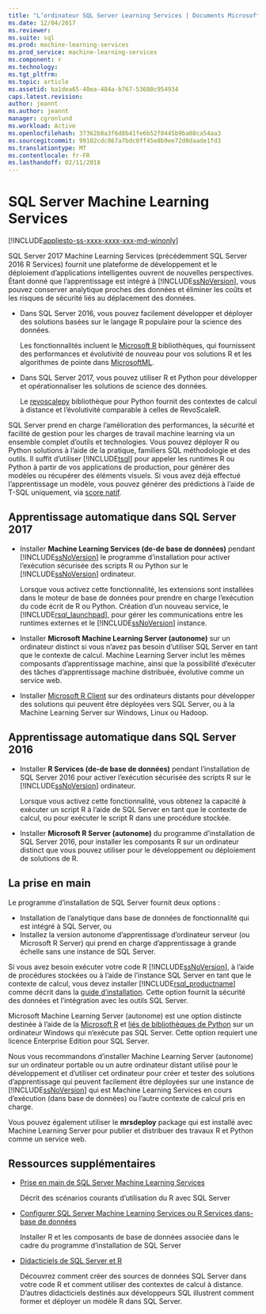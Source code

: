 ```yaml
---
title: "L’ordinateur SQL Server Learning Services | Documents Microsoft"
ms.date: 12/04/2017
ms.reviewer: 
ms.suite: sql
ms.prod: machine-learning-services
ms.prod_service: machine-learning-services
ms.component: r
ms.technology: 
ms.tgt_pltfrm: 
ms.topic: article
ms.assetid: ba1dea65-40ea-484a-b767-53680c954934
caps.latest.revision: 
author: jeannt
ms.author: jeannt
manager: cgronlund
ms.workload: Active
ms.openlocfilehash: 37362b8a3f6d8b41fe6b52f8445b9ba08ca54aa3
ms.sourcegitcommit: 99102cdc867a7bdc0ff45e8b9ee72d0daade1fd3
ms.translationtype: MT
ms.contentlocale: fr-FR
ms.lasthandoff: 02/11/2018
---
```

# <a name="sql-server-machine-learning-services"></a>SQL Server Machine Learning Services
[!INCLUDE[appliesto-ss-xxxx-xxxx-xxx-md-winonly](../../includes/appliesto-ss-xxxx-xxxx-xxx-md-winonly.md)]

SQL Server 2017 Machine Learning Services (précédemment SQL Server 2016 R Services) fournit une plateforme de développement et le déploiement d’applications intelligentes ouvrent de nouvelles perspectives. Étant donné que l’apprentissage est intégré à [!INCLUDE[ssNoVersion](../../includes/ssnoversion-md.md)], vous pouvez conserver analytique proches des données et éliminer les coûts et les risques de sécurité liés au déplacement des données.
  
+ Dans SQL Server 2016, vous pouvez facilement développer et déployer des solutions basées sur le langage R populaire pour la science des données. 

    Les fonctionnalités incluent le [Microsoft R](https://docs.microsoft.com/machine-learning-server/r-reference/revoscaler/revoscaler) bibliothèques, qui fournissent des performances et évolutivité de nouveau pour vos solutions R et les algorithmes de pointe dans [MicrosoftML](https://docs.microsoft.com/machine-learning-server/r-reference/microsoftml/microsoftml-package).
+ Dans SQL Server 2017, vous pouvez utiliser R et Python pour développer et opérationnaliser les solutions de science des données. 

    Le [revoscalepy](../python/what-is-revoscalepy.md) bibliothèque pour Python fournit des contextes de calcul à distance et l’évolutivité comparable à celles de RevoScaleR.

SQL Server prend en charge l’amélioration des performances, la sécurité et facilité de gestion pour les charges de travail machine learning via un ensemble complet d’outils et technologies. Vous pouvez déployer R ou Python solutions à l’aide de la pratique, familiers SQL méthodologie et des outils. Il suffit d’utiliser [!INCLUDE[tsql](../../includes/tsql-md.md)] pour appeler les runtimes R ou Python à partir de vos applications de production, pour générer des modèles ou récupérer des éléments visuels. Si vous avez déjà effectué l’apprentissage un modèle, vous pouvez générer des prédictions à l’aide de T-SQL uniquement, via [score natif](../sql-native-scoring.md).

## <a name="machine-learning-in-sql-server-2017"></a>Apprentissage automatique dans SQL Server 2017

+ Installer **Machine Learning Services (de-de base de données)** pendant [!INCLUDE[ssNoVersion](../../includes/ssnoversion-md.md)] le programme d’installation pour activer l’exécution sécurisée des scripts R ou Python sur le [!INCLUDE[ssNoVersion](../../includes/ssnoversion-md.md)] ordinateur.
  
    Lorsque vous activez cette fonctionnalité, les extensions sont installées dans le moteur de base de données pour prendre en charge l’exécution du code écrit de R ou Python. Création d’un nouveau service, le [!INCLUDE[rsql_launchpad](../../includes/rsql-launchpad-md.md)], pour gérer les communications entre les runtimes externes et le [!INCLUDE[ssNoVersion](../../includes/ssnoversion-md.md)] instance.
  
+ Installer **Microsoft Machine Learning Server (autonome)** sur un ordinateur distinct si vous n’avez pas besoin d’utiliser SQL Server en tant que le contexte de calcul. Machine Learning Server inclut les mêmes composants d’apprentissage machine, ainsi que la possibilité d’exécuter des tâches d’apprentissage machine distribuée, évolutive comme un service web.
  
+ Installer [Microsoft R Client](https://docs.microsoft.com/machine-learning-server/r-client/what-is-microsoft-r-client) sur des ordinateurs distants pour développer des solutions qui peuvent être déployées vers SQL Server, ou à la Machine Learning Server sur Windows, Linux ou Hadoop.

## <a name="machine-learning-in-sql-server-2016"></a>Apprentissage automatique dans SQL Server 2016

+ Installer **R Services (de-de base de données)** pendant l’installation de SQL Server 2016 pour activer l’exécution sécurisée des scripts R sur le [!INCLUDE[ssNoVersion](../../includes/ssnoversion-md.md)] ordinateur.
  
    Lorsque vous activez cette fonctionnalité, vous obtenez la capacité à exécuter un script R à l’aide de SQL Server en tant que le contexte de calcul, ou pour exécuter le script R dans une procédure stockée.
  
+ Installer **Microsoft R Server (autonome)** du programme d’installation de SQL Server 2016, pour installer les composants R sur un ordinateur distinct que vous pouvez utiliser pour le développement ou déploiement de solutions de R.

## <a name="how-to-get-started"></a>La prise en main

Le programme d’installation de SQL Server fournit deux options :

+ Installation de l’analytique dans base de données de fonctionnalité qui est intégré à SQL Server, ou
+ Installez la version autonome d’apprentissage d’ordinateur serveur (ou Microsoft R Server) qui prend en charge d’apprentissage à grande échelle sans une instance de SQL Server.

Si vous avez besoin exécuter votre code R [!INCLUDE[ssNoVersion](../../includes/ssnoversion-md.md)], à l’aide de procédures stockées ou à l’aide de l’instance SQL Server en tant que le contexte de calcul, vous devez installer [!INCLUDE[rsql_productname](../../includes/rsql-productname-md.md)] comme décrit dans la [guide d’installation](../../advanced-analytics/r/set-up-sql-server-r-services-in-database.md). Cette option fournit la sécurité des données et l’intégration avec les outils SQL Server.

Microsoft Machine Learning Server (autonome) est une option distincte destinée à l’aide de la [Microsoft R](https://docs.microsoft.com/machine-learning-server/r-reference/introducing-r-server-r-package-reference) et [liés de bibliothèques de Python](../python/what-is-revoscalepy.md) sur un ordinateur Windows qui n’exécute pas SQL Server. Cette option requiert une licence Enterprise Edition pour SQL Server.
    
Nous vous recommandons d’installer Machine Learning Server (autonome) sur un ordinateur portable ou un autre ordinateur distant utilisé pour le développement et d’utiliser cet ordinateur pour créer et tester des solutions d’apprentissage qui peuvent facilement être déployées sur une instance de [!INCLUDE[ssNoVersion](../../includes/ssnoversion-md.md)] qui est Machine Learning Services en cours d’exécution \(dans base de données\) ou l’autre contexte de calcul pris en charge.
  
Vous pouvez également utiliser le **mrsdeploy** package qui est installé avec Machine Learning Server pour publier et distribuer des travaux R et Python comme un service web.

## <a name="additional-resources"></a>Ressources supplémentaires

+ [Prise en main de SQL Server Machine Learning Services](../../advanced-analytics/r/getting-started-with-sql-server-r-services.md)
 
    Décrit des scénarios courants d’utilisation du R avec SQL Server

+ [Configurer SQL Server Machine Learning Services ou R Services dans-base de données](../../advanced-analytics/r/set-up-sql-server-r-services-in-database.md)

    Installer R et les composants de base de données associée dans le cadre du programme d’installation de SQL Server
  
+ [Didacticiels de SQL Server et R](../../advanced-analytics/tutorials/sql-server-r-tutorials.md)

    Découvrez comment créer des sources de données SQL Server dans votre code R et comment utiliser des contextes de calcul à distance. D’autres didacticiels destinés aux développeurs SQL illustrent comment former et déployer un modèle R dans SQL Server.
